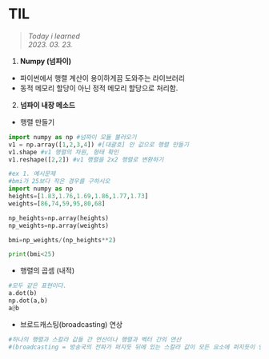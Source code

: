 # **TIL**
>*Today i learned* \
>*2023. 03. 23.*   

1. **Numpy (넘파이)**
- 파이썬에서 행렬 계산이 용이하게끔 도와주는 라이브러리
- 동적 메모리 할당이 아닌 정적 메모리 할당으로 처리함.

2. **넘파이 내장 메소드**

- 행렬 만들기
```python
import numpy as np #넘파이 모듈 불러오기
v1 = np.array([1,2,3,4]) #[대괄호] 안 값으로 행렬 만들기
v1.shape #v1 행렬의 차원, 형태 확인
v1.reshape([2,2]) #v1 행렬을 2x2 행렬로 변환하기

#ex 1. 예시문제
#bmi가 25보다 작은 경우를 구하시오
import numpy as np
heights=[1.83,1.76,1.69,1.86,1.77,1.73]
weights=[86,74,59,95,80,68]

np_heights=np.array(heights)
np_weights=np.array(weights)

bmi=np_weights/(np_heights**2)

print(bmi<25)
```


- 행렬의 곱셈 (내적)
```python
#모두 같은 표현이다.
a.dot(b)
np.dot(a,b)
a@b
```


- 브로드캐스팅(broadcasting) 연상
```python
#하나의 행렬과 스칼라 값들 간 연산이나 행렬과 벡터 간의 연산  
#(broadcasting = 방송국의 전파가 퍼지듯 뒤에 있는 스칼라 값이 모든 요소에 퍼지듯이 연산)


```
